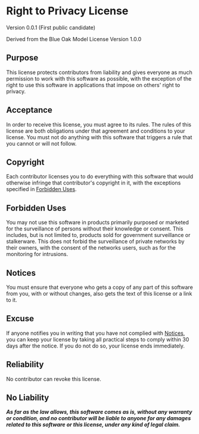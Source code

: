 # Right to Privacy License

Version 0.0.1 (First public candidate)

Derived from the Blue Oak Model License Version 1.0.0

## Purpose

This license protects contributors from liability and gives
everyone as much permission to work with this software as
possible, with the exception of the right to use this software
in applications that impose on others' right to privacy.

## Acceptance

In order to receive this license, you must agree to its
rules.  The rules of this license are both obligations
under that agreement and conditions to your license.
You must not do anything with this software that triggers
a rule that you cannot or will not follow.

## Copyright

Each contributor licenses you to do everything with this
software that would otherwise infringe that contributor's
copyright in it, with the exceptions specified in
[Forbidden Uses](#forbidden-uses).

## Forbidden Uses

You may not use this software in products primarily purposed or marketed
for the surveillance of persons without their knowledge or consent.
This includes, but is not limited to, products sold for
government surveillance or stalkerware.
This does not forbid the surveillance of private networks by their owners,
with the consent of the networks users, such as for the monitoring for
intrusions.

## Notices

You must ensure that everyone who gets a copy of
any part of this software from you, with or without
changes, also gets the text of this license or a link to
it.

## Excuse

If anyone notifies you in writing that you have not
complied with [Notices](#notices), you can keep your
license by taking all practical steps to comply within 30
days after the notice.  If you do not do so, your license
ends immediately.

## Reliability

No contributor can revoke this license.

## No Liability

***As far as the law allows, this software comes as is,
without any warranty or condition, and no contributor
will be liable to anyone for any damages related to this
software or this license, under any kind of legal claim.***

